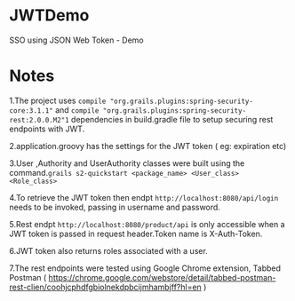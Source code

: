 # JWTDemo
SSO using JSON Web Token - Demo

# Notes
1.The project uses  `compile "org.grails.plugins:spring-security-core:3.1.1"` and   `compile "org.grails.plugins:spring-security-rest:2.0.0.M2"1` dependencies in build.gradle file to setup securing rest endpoints with JWT.

2.application.groovy has the settings for the JWT token ( eg: expiration etc)

3.User ,Authority and UserAuthority  classes were built using the  command.`grails s2-quickstart <package_name> <User_class> <Role_class>`

4.To retrieve the JWT token then endpt `http://localhost:8080/api/login` needs to be invoked, passing in username and password.

5.Rest endpt `http://localhost:8080/product/api` is only accessible when a JWT token is passed in request header.Token name is X-Auth-Token.

6.JWT token also returns roles associated with a user.

7.The rest endpoints were tested using Google Chrome extension, Tabbed Postman ( https://chrome.google.com/webstore/detail/tabbed-postman-rest-clien/coohjcphdfgbiolnekdpbcijmhambjff?hl=en )



  
  
